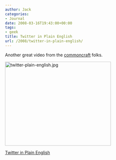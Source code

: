 ```yaml
---
author: Jack
categories:
- Journal
date: 2008-03-16T19:43:00+00:00
tags:
- geek
title: Twitter in Plain English
url: /2008/twitter-in-plain-english/
---
```


Another great video from the [commoncraft][1] folks.

[<img src="/files/twitter-plain-english.jpg" alt="twitter-plain-english.jpg" border="0" width="350" height="277" />][2]

[Twitter in Plain English][2]

 [1]: http://www.commoncraft.com/
 [2]: http://www.commoncraft.com/Twitter